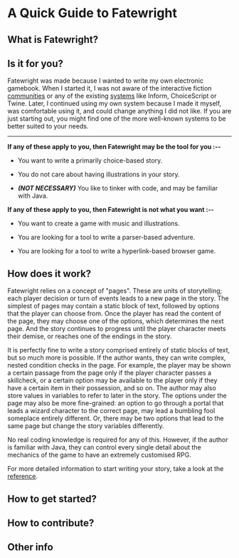﻿# A Quick Guide to Fatewright

## What is Fatewright?

## Is it for you?

Fatewright was made because I wanted to write my own electronic gamebook. When I started it, I was not aware of the interactive fiction [communities](https://emshort.blog/how-to-play/the-if-community/) or any of the existing [systems](https://www.ifwiki.org/Authoring_system) like Inform, ChoiceScript or Twine. Later, I continued using my own system because I made it myself, was comfortable using it, and could change anything I did not like. If you are just starting out, you might find one of the more well-known systems to be better suited to your needs.

---

**If any of these apply to you, then Fatewright may be the tool for you :--**

+ You want to write a primarily choice-based story.

+ You do not care about having illustrations in your story.

+ **_(NOT NECESSARY)_** You like to tinker with code, and may be familiar with Java.

**If any of these apply to you, then Fatewright is not what you want :--**

+ You want to create a game with music and illustrations.

+ You are looking for a tool to write a parser-based adventure.

+ You are looking for a tool to write a hyperlink-based browser game.

## How does it work?

Fatewright relies on a concept of "pages". These are units of storytelling; each player decision or turn of events leads to a new page in the story. The simplest of pages may contain a static block of text, followed by options that the player can choose from. Once the player has read the content of the page, they may choose one of the options, which determines the next page. And the story continues to progress until the player character meets their demise, or reaches one of the endings in the story.

It is perfectly fine to write a story comprised entirely of static blocks of text, but so much more is possible. If the author wants, they can write complex, nested condition checks in the page. For example, the player may be shown a certain passage from the page only if the player character passes a skillcheck, or a certain option may be available to the player only if they have a certain item in their possession, and so on. The author may also store values in variables to refer to later in the story. The options under the page may also be more fine-grained: an option to go through a portal that leads a wizard character to the correct page, may lead a bumbling fool someplace entirely different. Or, there may be two options that lead to the same page but change the story variables differently.

No real coding knowledge is required for any of this. However, if the author is familiar with Java, they can control every single detail about the mechanics of the game to have an extremely customised RPG.

For more detailed information to start writing your story, take a look at the [reference](reference.md).

## How to get started?

## How to contribute?

## Other info
